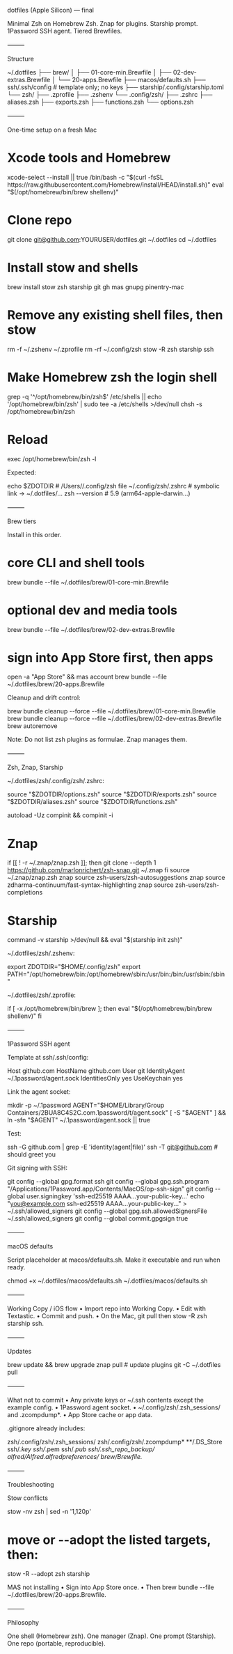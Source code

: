 dotfiles (Apple Silicon) — final

Minimal Zsh on Homebrew Zsh. Znap for plugins. Starship prompt. 1Password SSH agent. Tiered Brewfiles.

⸻

Structure

~/.dotfiles
├── brew/
│   ├── 01-core-min.Brewfile
│   ├── 02-dev-extras.Brewfile
│   └── 20-apps.Brewfile
├── macos/defaults.sh
├── ssh/.ssh/config          # template only; no keys
├── starship/.config/starship.toml
└── zsh/
    ├── .zprofile
    ├── .zshenv
    └── .config/zsh/
        ├── .zshrc
        ├── aliases.zsh
        ├── exports.zsh
        ├── functions.zsh
        └── options.zsh


⸻

One-time setup on a fresh Mac

# Xcode tools and Homebrew
xcode-select --install || true
/bin/bash -c "$(curl -fsSL https://raw.githubusercontent.com/Homebrew/install/HEAD/install.sh)"
eval "$(/opt/homebrew/bin/brew shellenv)"

# Clone repo
git clone git@github.com:YOURUSER/dotfiles.git ~/.dotfiles
cd ~/.dotfiles

# Install stow and shells
brew install stow zsh starship git gh mas gnupg pinentry-mac

# Remove any existing shell files, then stow
rm -f ~/.zshenv ~/.zprofile
rm -rf ~/.config/zsh
stow -R zsh starship ssh

# Make Homebrew zsh the login shell
grep -q '^/opt/homebrew/bin/zsh$' /etc/shells || echo '/opt/homebrew/bin/zsh' | sudo tee -a /etc/shells >/dev/null
chsh -s /opt/homebrew/bin/zsh

# Reload
exec /opt/homebrew/bin/zsh -l

Expected:

echo $ZDOTDIR             # /Users/<you>/.config/zsh
file ~/.config/zsh/.zshrc # symbolic link -> ~/.dotfiles/...
zsh --version             # 5.9 (arm64-apple-darwin…)


⸻

Brew tiers

Install in this order.

# core CLI and shell tools
brew bundle --file ~/.dotfiles/brew/01-core-min.Brewfile

# optional dev and media tools
brew bundle --file ~/.dotfiles/brew/02-dev-extras.Brewfile

# sign into App Store first, then apps
open -a "App Store" && mas account
brew bundle --file ~/.dotfiles/brew/20-apps.Brewfile

Cleanup and drift control:

brew bundle cleanup --force --file ~/.dotfiles/brew/01-core-min.Brewfile
brew bundle cleanup --force --file ~/.dotfiles/brew/02-dev-extras.Brewfile
brew autoremove

Note: Do not list zsh plugins as formulae. Znap manages them.

⸻

Zsh, Znap, Starship

~/.dotfiles/zsh/.config/zsh/.zshrc:

source "$ZDOTDIR/options.zsh"
source "$ZDOTDIR/exports.zsh"
source "$ZDOTDIR/aliases.zsh"
source "$ZDOTDIR/functions.zsh"

autoload -Uz compinit && compinit -i

# Znap
if [[ ! -r ~/.znap/znap.zsh ]]; then
  git clone --depth 1 https://github.com/marlonrichert/zsh-snap.git ~/.znap
fi
source ~/.znap/znap.zsh
znap source zsh-users/zsh-autosuggestions
znap source zdharma-continuum/fast-syntax-highlighting
znap source zsh-users/zsh-completions

# Starship
command -v starship >/dev/null && eval "$(starship init zsh)"

~/.dotfiles/zsh/.zshenv:

export ZDOTDIR="$HOME/.config/zsh"
export PATH="/opt/homebrew/bin:/opt/homebrew/sbin:/usr/bin:/bin:/usr/sbin:/sbin"

~/.dotfiles/zsh/.zprofile:

if [ -x /opt/homebrew/bin/brew ]; then
  eval "$(/opt/homebrew/bin/brew shellenv)"
fi


⸻

1Password SSH agent

Template at ssh/.ssh/config:

Host github.com
  HostName github.com
  User git
  IdentityAgent ~/.1password/agent.sock
  IdentitiesOnly yes
  UseKeychain yes

Link the agent socket:

mkdir -p ~/.1password
AGENT="$HOME/Library/Group Containers/2BUA8C4S2C.com.1password/t/agent.sock"
[ -S "$AGENT" ] && ln -sfn "$AGENT" ~/.1password/agent.sock || true

Test:

ssh -G github.com | grep -E 'identity(agent|file)'
ssh -T git@github.com  # should greet you

Git signing with SSH:

git config --global gpg.format ssh
git config --global gpg.ssh.program "/Applications/1Password.app/Contents/MacOS/op-ssh-sign"
git config --global user.signingkey 'ssh-ed25519 AAAA...your-public-key...'
echo "you@example.com ssh-ed25519 AAAA...your-public-key..." > ~/.ssh/allowed_signers
git config --global gpg.ssh.allowedSignersFile ~/.ssh/allowed_signers
git config --global commit.gpgsign true


⸻

macOS defaults

Script placeholder at macos/defaults.sh. Make it executable and run when ready.

chmod +x ~/.dotfiles/macos/defaults.sh
~/.dotfiles/macos/defaults.sh


⸻

Working Copy / iOS flow
	•	Import repo into Working Copy.
	•	Edit with Textastic.
	•	Commit and push.
	•	On the Mac, git pull then stow -R zsh starship ssh.

⸻

Updates

brew update && brew upgrade
znap pull            # update plugins
git -C ~/.dotfiles pull


⸻

What not to commit
	•	Any private keys or ~/.ssh contents except the example config.
	•	1Password agent socket.
	•	~/.config/zsh/.zsh_sessions/ and .zcompdump*.
	•	App Store cache or app data.

.gitignore already includes:

zsh/.config/zsh/.zsh_sessions/
zsh/.config/zsh/.zcompdump*
**/.DS_Store
ssh/*.key
ssh/*.pem
ssh/*.pub
ssh/.ssh_repo_backup/
alfred/Alfred.alfredpreferences/
brew/Brewfile.*


⸻

Troubleshooting

Stow conflicts

stow -nv zsh | sed -n '1,120p'
# move or --adopt the listed targets, then:
stow -R --adopt zsh starship


MAS not installing
	•	Sign into App Store once.
	•	Then brew bundle --file ~/.dotfiles/brew/20-apps.Brewfile.

⸻

Philosophy

One shell (Homebrew zsh). One manager (Znap). One prompt (Starship). One repo (portable, reproducible).
